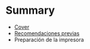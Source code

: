# Summary

* [Cover](README.md)
* [Recomendaciones previas](recomendaciones_previas.md)
* Preparación de la impresora

